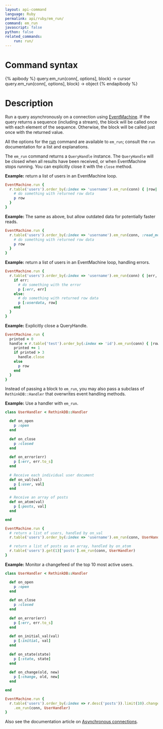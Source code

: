 ```yaml
---
layout: api-command
language: Ruby
permalink: api/ruby/em_run/
command: em_run
javascript: false
python: false
related_commands:
    run: run/
---
```


# Command syntax #

{% apibody %}
query.em_run(conn[, options], block) &rarr; cursor
query.em_run(conn[, options], block) &rarr; object
{% endapibody %}

# Description #

Run a query asynchronously on a connection using [EventMachine](http://rubyeventmachine.com). If the query returns a sequence (including a stream), the block will be called once with each element of the sequence. Otherwise, the block will be called just once with the returned value.

All the options for the [run](/api/ruby/run/) command are available to `em_run`; consult the `run` documentation for a list and explanations.

The `em_run` command returns a `QueryHandle` instance. The `QueryHandle` will be closed when all results have been received, or when EventMachine stops running. You can explicitly close it with the `close` method.

__Example:__ return a list of users in an EventMachine loop.

```rb
EventMachine.run {
  r.table('users').order_by(:index => 'username').em_run(conn) { |row|
    # do something with returned row data
    p row
  }
}
```

__Example:__ The same as above, but allow outdated data for potentially faster reads. 

```rb
EventMachine.run {
  r.table('users').order_by(:index => 'username').em_run(conn, :read_mode => 'outdated') { |row|
    # do something with returned row data
    p row
  }
}
```

__Example:__ return a list of users in an EventMachine loop, handling errors.

```rb
EventMachine.run {
  r.table('users').order_by(:index => 'username').em_run(conn) { |err, row|
    if err:
      # do something with the error
      p [:err, err]
    else:
      # do something with returned row data
      p [:userdata, row]
    end
  }
}
```

__Example:__ Explicitly close a QueryHandle.

```rb
EventMachine.run {
  printed = 0
  handle = r.table('test').order_by(:index => 'id').em_run(conn) { |row|
    printed += 1
    if printed > 3
      handle.close
    else
      p row
    end
  }
}
```

Instead of passing a block to `em_run`, you may also pass a subclass of `RethinkDB::Handler` that overwrites event handling methods.

__Example:__ Use a handler with `em_run`.

```rb
class UserHandler < RethinkDB::Handler

  def on_open
    p :open
  end
  
  def on_close
    p :closed
  end
  
  def on_error(err)
    p [:err, err.to_s]
  end
  
  # Receive each individual user document
  def on_val(val)
    p [:user, val]
  end

  # Receive an array of posts
  def on_atom(val)
    p [:posts, val]
  end

end

EventMachine.run {
  # return a list of users, handled by on_val
  r.table('users').order_by(:index => 'username').em_run(conn, UserHandler)

  # return a list of posts as an array, handled by on_atom
  r.table('users').get(1)['posts'].em_run(conn, UserHandler)
}
```

__Example:__ Monitor a changefeed of the top 10 most active users.

```rb
class UserHandler < RethinkDB::Handler

  def on_open
    p :open
  end
  
  def on_close
    p :closed
  end
  
  def on_error(err)
    p [:err, err.to_s]
  end
  
  def on_initial_val(val)
    p [:initial, val]
  end
  
  def on_state(state)
    p [:state, state]
  end
  
  def on_change(old, new)
    p [:change, old, new]
  end  

end

EventMachine.run {
  r.table('users').order_by(:index => r.desc('posts')).limit(10).changes
    .em_run(conn, UserHandler)
}
```

Also see the documentation article on [Asynchronous connections][ac].

[ac]: /docs/async-connections/#ruby-with-eventmachine

